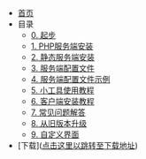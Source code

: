 - [首页](/)
- 目录
  - [0. 起步](起步.md)
  - [1. PHP服务端安装](PHP服务端安装.md)
  - [2. 静态服务端安装](静态服务端安装.md)
  - [3. 服务端配置文件](服务端配置文件.md)
  - [4. 服务端配置文件示例](服务端配置文件示例.md)
  - [5. 小工具使用教程](小工具使用教程.md)
  - [6. 客户端安装教程](客户端安装教程.md)
  - [7. 常见问题解答](FAQ.md)
  - [8. 从旧版本升级](从旧版本升级.md)
  - [9. 自定义界面](自定义界面教程.md)
- [下载]([点击这里以跳转至下载地址](https://github.com/updater-for-minecraft/Docs/tree/download-link  ':target=_blank'))

